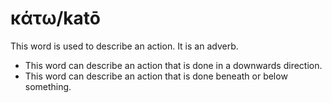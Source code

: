 # κάτω/katō
This word is used to describe an action. It is an adverb.

* This word can describe an action that is done in a downwards direction. 
* This word can describe an action that is done beneath or below something. 
